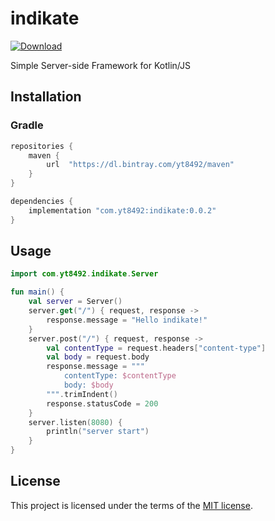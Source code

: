 # indikate
[ ![Download](https://api.bintray.com/packages/yt8492/maven/indikate/images/download.svg?version=0.0.2) ](https://bintray.com/yt8492/maven/indikate/0.0.2/link)

Simple Server-side Framework for Kotlin/JS

## Installation

### Gradle

```groovy
repositories {
    maven {
        url  "https://dl.bintray.com/yt8492/maven" 
    }
}

dependencies {
    implementation "com.yt8492:indikate:0.0.2"
}
```

## Usage

```kotlin
import com.yt8492.indikate.Server

fun main() {
    val server = Server()
    server.get("/") { request, response ->
        response.message = "Hello indikate!"
    }
    server.post("/") { request, response ->
        val contentType = request.headers["content-type"]
        val body = request.body
        response.message = """
            contentType: $contentType
            body: $body
        """.trimIndent()
        response.statusCode = 200
    }
    server.listen(8080) {
        println("server start")
    }
}
```

## License

This project is licensed under the terms of the [MIT license](/LICENSE).